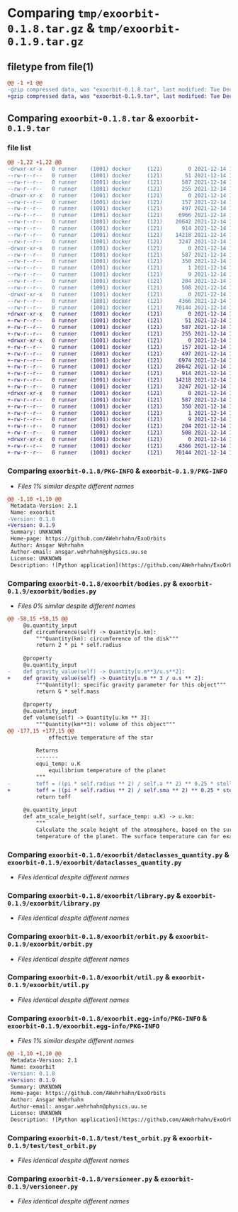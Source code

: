 # Comparing `tmp/exoorbit-0.1.8.tar.gz` & `tmp/exoorbit-0.1.9.tar.gz`

## filetype from file(1)

```diff
@@ -1 +1 @@
-gzip compressed data, was "exoorbit-0.1.8.tar", last modified: Tue Dec 14 14:20:45 2021, max compression
+gzip compressed data, was "exoorbit-0.1.9.tar", last modified: Tue Dec 14 14:22:35 2021, max compression
```

## Comparing `exoorbit-0.1.8.tar` & `exoorbit-0.1.9.tar`

### file list

```diff
@@ -1,22 +1,22 @@
-drwxr-xr-x   0 runner    (1001) docker     (121)        0 2021-12-14 14:20:45.876772 exoorbit-0.1.8/
--rw-r--r--   0 runner    (1001) docker     (121)       51 2021-12-14 14:20:13.000000 exoorbit-0.1.8/MANIFEST.in
--rw-r--r--   0 runner    (1001) docker     (121)      587 2021-12-14 14:20:45.876772 exoorbit-0.1.8/PKG-INFO
--rw-r--r--   0 runner    (1001) docker     (121)      255 2021-12-14 14:20:13.000000 exoorbit-0.1.8/README.md
-drwxr-xr-x   0 runner    (1001) docker     (121)        0 2021-12-14 14:20:45.880772 exoorbit-0.1.8/exoorbit/
--rw-r--r--   0 runner    (1001) docker     (121)      157 2021-12-14 14:20:13.000000 exoorbit-0.1.8/exoorbit/__init__.py
--rw-r--r--   0 runner    (1001) docker     (121)      497 2021-12-14 14:20:45.880772 exoorbit-0.1.8/exoorbit/_version.py
--rw-r--r--   0 runner    (1001) docker     (121)     6966 2021-12-14 14:20:13.000000 exoorbit-0.1.8/exoorbit/bodies.py
--rw-r--r--   0 runner    (1001) docker     (121)    20642 2021-12-14 14:20:13.000000 exoorbit-0.1.8/exoorbit/dataclasses_quantity.py
--rw-r--r--   0 runner    (1001) docker     (121)      914 2021-12-14 14:20:13.000000 exoorbit-0.1.8/exoorbit/library.py
--rw-r--r--   0 runner    (1001) docker     (121)    14218 2021-12-14 14:20:13.000000 exoorbit-0.1.8/exoorbit/orbit.py
--rw-r--r--   0 runner    (1001) docker     (121)     3247 2021-12-14 14:20:13.000000 exoorbit-0.1.8/exoorbit/util.py
-drwxr-xr-x   0 runner    (1001) docker     (121)        0 2021-12-14 14:20:45.876772 exoorbit-0.1.8/exoorbit.egg-info/
--rw-r--r--   0 runner    (1001) docker     (121)      587 2021-12-14 14:20:45.000000 exoorbit-0.1.8/exoorbit.egg-info/PKG-INFO
--rw-r--r--   0 runner    (1001) docker     (121)      350 2021-12-14 14:20:45.000000 exoorbit-0.1.8/exoorbit.egg-info/SOURCES.txt
--rw-r--r--   0 runner    (1001) docker     (121)        1 2021-12-14 14:20:45.000000 exoorbit-0.1.8/exoorbit.egg-info/dependency_links.txt
--rw-r--r--   0 runner    (1001) docker     (121)        9 2021-12-14 14:20:45.000000 exoorbit-0.1.8/exoorbit.egg-info/top_level.txt
--rw-r--r--   0 runner    (1001) docker     (121)      204 2021-12-14 14:20:45.880772 exoorbit-0.1.8/setup.cfg
--rw-r--r--   0 runner    (1001) docker     (121)      508 2021-12-14 14:20:13.000000 exoorbit-0.1.8/setup.py
-drwxr-xr-x   0 runner    (1001) docker     (121)        0 2021-12-14 14:20:45.876772 exoorbit-0.1.8/test/
--rw-r--r--   0 runner    (1001) docker     (121)     4366 2021-12-14 14:20:13.000000 exoorbit-0.1.8/test/test_orbit.py
--rw-r--r--   0 runner    (1001) docker     (121)    70144 2021-12-14 14:20:13.000000 exoorbit-0.1.8/versioneer.py
+drwxr-xr-x   0 runner    (1001) docker     (121)        0 2021-12-14 14:22:35.270913 exoorbit-0.1.9/
+-rw-r--r--   0 runner    (1001) docker     (121)       51 2021-12-14 14:21:57.000000 exoorbit-0.1.9/MANIFEST.in
+-rw-r--r--   0 runner    (1001) docker     (121)      587 2021-12-14 14:22:35.270913 exoorbit-0.1.9/PKG-INFO
+-rw-r--r--   0 runner    (1001) docker     (121)      255 2021-12-14 14:21:57.000000 exoorbit-0.1.9/README.md
+drwxr-xr-x   0 runner    (1001) docker     (121)        0 2021-12-14 14:22:35.270913 exoorbit-0.1.9/exoorbit/
+-rw-r--r--   0 runner    (1001) docker     (121)      157 2021-12-14 14:21:57.000000 exoorbit-0.1.9/exoorbit/__init__.py
+-rw-r--r--   0 runner    (1001) docker     (121)      497 2021-12-14 14:22:35.270913 exoorbit-0.1.9/exoorbit/_version.py
+-rw-r--r--   0 runner    (1001) docker     (121)     6974 2021-12-14 14:21:57.000000 exoorbit-0.1.9/exoorbit/bodies.py
+-rw-r--r--   0 runner    (1001) docker     (121)    20642 2021-12-14 14:21:57.000000 exoorbit-0.1.9/exoorbit/dataclasses_quantity.py
+-rw-r--r--   0 runner    (1001) docker     (121)      914 2021-12-14 14:21:57.000000 exoorbit-0.1.9/exoorbit/library.py
+-rw-r--r--   0 runner    (1001) docker     (121)    14218 2021-12-14 14:21:57.000000 exoorbit-0.1.9/exoorbit/orbit.py
+-rw-r--r--   0 runner    (1001) docker     (121)     3247 2021-12-14 14:21:57.000000 exoorbit-0.1.9/exoorbit/util.py
+drwxr-xr-x   0 runner    (1001) docker     (121)        0 2021-12-14 14:22:35.270913 exoorbit-0.1.9/exoorbit.egg-info/
+-rw-r--r--   0 runner    (1001) docker     (121)      587 2021-12-14 14:22:35.000000 exoorbit-0.1.9/exoorbit.egg-info/PKG-INFO
+-rw-r--r--   0 runner    (1001) docker     (121)      350 2021-12-14 14:22:35.000000 exoorbit-0.1.9/exoorbit.egg-info/SOURCES.txt
+-rw-r--r--   0 runner    (1001) docker     (121)        1 2021-12-14 14:22:35.000000 exoorbit-0.1.9/exoorbit.egg-info/dependency_links.txt
+-rw-r--r--   0 runner    (1001) docker     (121)        9 2021-12-14 14:22:35.000000 exoorbit-0.1.9/exoorbit.egg-info/top_level.txt
+-rw-r--r--   0 runner    (1001) docker     (121)      204 2021-12-14 14:22:35.270913 exoorbit-0.1.9/setup.cfg
+-rw-r--r--   0 runner    (1001) docker     (121)      508 2021-12-14 14:21:57.000000 exoorbit-0.1.9/setup.py
+drwxr-xr-x   0 runner    (1001) docker     (121)        0 2021-12-14 14:22:35.270913 exoorbit-0.1.9/test/
+-rw-r--r--   0 runner    (1001) docker     (121)     4366 2021-12-14 14:21:57.000000 exoorbit-0.1.9/test/test_orbit.py
+-rw-r--r--   0 runner    (1001) docker     (121)    70144 2021-12-14 14:21:57.000000 exoorbit-0.1.9/versioneer.py
```

### Comparing `exoorbit-0.1.8/PKG-INFO` & `exoorbit-0.1.9/PKG-INFO`

 * *Files 1% similar despite different names*

```diff
@@ -1,10 +1,10 @@
 Metadata-Version: 2.1
 Name: exoorbit
-Version: 0.1.8
+Version: 0.1.9
 Summary: UNKNOWN
 Home-page: https://github.com/AWehrhahn/ExoOrbits
 Author: Ansgar Wehrhahn
 Author-email: ansgar.wehrhahn@physics.uu.se
 License: UNKNOWN
 Description: ![Python application](https://github.com/AWehrhahn/ExoOrbits/workflows/Python%20application/badge.svg)
```

### Comparing `exoorbit-0.1.8/exoorbit/bodies.py` & `exoorbit-0.1.9/exoorbit/bodies.py`

 * *Files 0% similar despite different names*

```diff
@@ -58,15 +58,15 @@
     @u.quantity_input
     def circumference(self) -> Quantity[u.km]:
         """Quantity(km): circumference of the disk"""
         return 2 * pi * self.radius
 
     @property
     @u.quantity_input
-    def gravity_value(self) -> Quantity[u.m**3/u.s**2]:
+    def gravity_value(self) -> Quantity[u.m ** 3 / u.s ** 2]:
         """Quantity(): specific gravity parameter for this object"""
         return G * self.mass
 
     @property
     @u.quantity_input
     def volume(self) -> Quantity[u.km ** 3]:
         """Quantity(km**3): volume of this object"""
@@ -177,15 +177,15 @@
             effective temperature of the star
 
         Returns
         -------
         equi_temp: u.K
             equilibrium temperature of the planet
         """
-        teff = ((pi * self.radius ** 2) / self.a ** 2) ** 0.25 * stellar_teff
+        teff = ((pi * self.radius ** 2) / self.sma ** 2) ** 0.25 * stellar_teff
         return teff
 
     @u.quantity_input
     def atm_scale_height(self, surface_temp: u.K) -> u.km:
         """
         Calculate the scale height of the atmosphere, based on the surface
         temperature of the planet. The surface temperature can for example
```

### Comparing `exoorbit-0.1.8/exoorbit/dataclasses_quantity.py` & `exoorbit-0.1.9/exoorbit/dataclasses_quantity.py`

 * *Files identical despite different names*

### Comparing `exoorbit-0.1.8/exoorbit/library.py` & `exoorbit-0.1.9/exoorbit/library.py`

 * *Files identical despite different names*

### Comparing `exoorbit-0.1.8/exoorbit/orbit.py` & `exoorbit-0.1.9/exoorbit/orbit.py`

 * *Files identical despite different names*

### Comparing `exoorbit-0.1.8/exoorbit/util.py` & `exoorbit-0.1.9/exoorbit/util.py`

 * *Files identical despite different names*

### Comparing `exoorbit-0.1.8/exoorbit.egg-info/PKG-INFO` & `exoorbit-0.1.9/exoorbit.egg-info/PKG-INFO`

 * *Files 1% similar despite different names*

```diff
@@ -1,10 +1,10 @@
 Metadata-Version: 2.1
 Name: exoorbit
-Version: 0.1.8
+Version: 0.1.9
 Summary: UNKNOWN
 Home-page: https://github.com/AWehrhahn/ExoOrbits
 Author: Ansgar Wehrhahn
 Author-email: ansgar.wehrhahn@physics.uu.se
 License: UNKNOWN
 Description: ![Python application](https://github.com/AWehrhahn/ExoOrbits/workflows/Python%20application/badge.svg)
```

### Comparing `exoorbit-0.1.8/test/test_orbit.py` & `exoorbit-0.1.9/test/test_orbit.py`

 * *Files identical despite different names*

### Comparing `exoorbit-0.1.8/versioneer.py` & `exoorbit-0.1.9/versioneer.py`

 * *Files identical despite different names*

